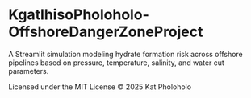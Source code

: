 # KgatlhisoPholoholo-OffshoreDangerZoneProject
A Streamlit simulation modeling hydrate formation risk across offshore pipelines based on pressure, temperature, salinity, and water cut parameters.

Licensed under the MIT License © 2025 Kat Pholoholo
